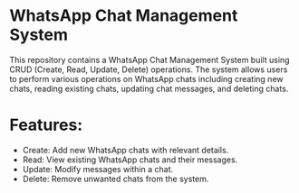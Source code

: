 # WhatsApp Chat Management System
This repository contains a WhatsApp Chat Management System built using CRUD (Create, Read, Update, Delete) operations. The system allows users to perform various operations on WhatsApp chats including creating new chats, reading existing chats, updating chat messages, and deleting chats.

# Features:

* Create: Add new WhatsApp chats with relevant details.
* Read: View existing WhatsApp chats and their messages.
* Update: Modify messages within a chat.
* Delete: Remove unwanted chats from the system.
